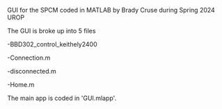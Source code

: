 GUI for the SPCM coded in MATLAB by Brady Cruse during Spring 2024 UROP


The GUI is broke up into 5 files

-BBD302_control_keithely2400

-Connection.m

-disconnected.m

-Home.m


The main app is coded in 'GUI.mlapp'.
